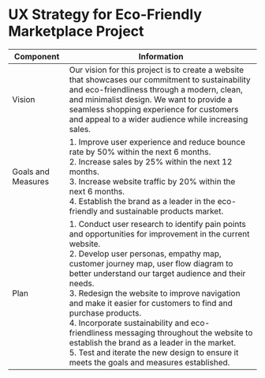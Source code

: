 # UX Strategy for Eco-Friendly Marketplace Project
| Component        | Information                                                                                                                                                                                         |
|------------------|-----------------------------------------------------------------------------------------------------------------------------------------------------------------------------------------------------|
| Vision           | Our vision for this project is to create a website that showcases our commitment to sustainability and eco-friendliness through a modern, clean, and minimalist design. We want to provide a seamless shopping experience for customers and appeal to a wider audience while increasing sales. |
| Goals and Measures | 1. Improve user experience and reduce bounce rate by 50% within the next 6 months.<br>2. Increase sales by 25% within the next 12 months.<br>3. Increase website traffic by 20% within the next 6 months.<br>4. Establish the brand as a leader in the eco-friendly and sustainable products market. |
| Plan             | 1. Conduct user research to identify pain points and opportunities for improvement in the current website.<br>2. Develop user personas, empathy map, customer journey map, user flow diagram to better understand our target audience and their needs.<br>3. Redesign the website to improve navigation and make it easier for customers to find and purchase products.<br>4. Incorporate sustainability and eco-friendliness messaging throughout the website to establish the brand as a leader in the market.<br>5. Test and iterate the new design to ensure it meets the goals and measures established. | 
